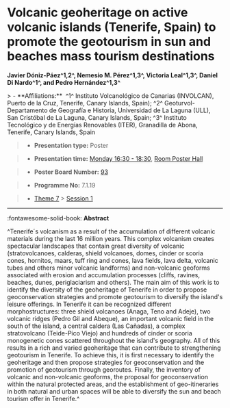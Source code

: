 # Volcanic geoheritage on active volcanic islands (Tenerife, Spain) to promote the geotourism in sun and beaches mass tourism destinations

**Javier Dóniz-Páez^1,2^, Nemesio M. Pérez^1,3^, Victoria Leal^1,3^, Daniel Di Nardo^1^, and Pedro Hernández^1,3^**

<!-- more -->> - **Affiliations:**  ^1^ Instituto Volcanológico de Canarias (INVOLCAN), Puerto de la Cruz, Tenerife, Canary Islands, Spain); ^2^ Geoturvol-Departamento de Geografía e Historia, Universidad de La Laguna (ULL), San Cristóbal de La Laguna, Canary Islands, Spain; ^3^ Instituto Tecnológico y de Energías Renovables (ITER), Granadilla de Abona, Tenerife, Canary Islands, Spain 

> - **Presentation type:** Poster

> - **Presentation time:** [Monday 16:30 - 18:30](../sessions_comparison.md#__tabbed_1_6), [Room Poster Hall](../maps_venue.md#__tabbed_1_1)

> - **Poster Board Number:** [93](../map_poster_boards.md#monday)

> - **Programme No:** 7.1.19

> - [Theme 7](../theme7.md) > [Session 1](../sessions/session-7-1.md)

--- 

:fontawesome-solid-book: **Abstract**

^Tenerife´s volcanism as a result of the accumulation of different volcanic materials during the last 16 million years. This complex volcanism creates spectacular landscapes that contain great diversity of volcanic (stratovolcanoes, calderas, shield volcanoes, domes, cinder or scoria cones, hornitos, maars, tuff ring and cones, lava fields, lava delta, volcanic tubes and others minor volcanic landforms) and non-volcanic geoforms associated with erosion and accumulation processes (cliffs, ravines, beaches, dunes, periglaciarism and others). The main aim of this work is to identify the diversity of the geoheritage of Tenerife in order to propose geoconservation strategies and promote geotourism to diversify the island's leisure offerings. In Tenerife it can be recognized different morphostructures: three shield volcanoes (Anaga, Teno and Adeje), two volcanic ridges (Pedro Gil and Abeque), an important volcanic field in the south of the island, a central caldera (Las Cañadas), a complex stratovolcano (Teide-Pico Viejo) and hundreds of cinder or scoria monogenetic cones scattered throughout the island's geography. All of this results in a rich and varied geoheritage that can contribute to strengthening geotourism in Tenerife. To achieve this, it is first necessary to identify the geoheritage and then propose strategies for geoconservation and the promotion of geotourism through georoutes. Finally, the inventory of volcanic and non-volcanic geoforms, the proposal for geoconservation within the natural protected areas, and the establishment of geo-itineraries in both natural and urban spaces will be able to diversify the sun and beach tourism offer in Tenerife.^

